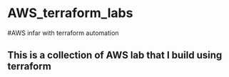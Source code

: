 # AWS_terraform_labs
#AWS infar with terraform automation 
## This is a collection of AWS lab that I build using terraform 

